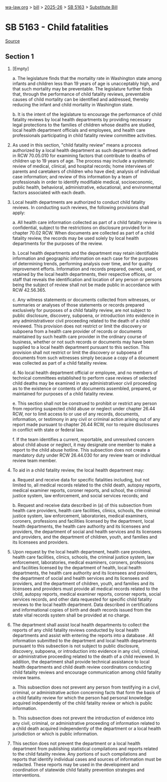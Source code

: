 [wa-law.org](/) > [bill](/bill/) > [2025-26](/bill/2025-26/) > [SB 5163](/bill/2025-26/sb/5163/) > [Substitute Bill](/bill/2025-26/sb/5163/S/)

# SB 5163 - Child fatalities

[Source](http://lawfilesext.leg.wa.gov/biennium/2025-26/Pdf/Bills/Senate%20Bills/5163-S.pdf)

## Section 1
1. [Empty]

    a. The legislature finds that the mortality rate in Washington state among infants and children less than 19 years of age is unacceptably high, and that such mortality may be preventable. The legislature further finds that, through the performance of child fatality reviews, preventable causes of child mortality can be identified and addressed, thereby reducing the infant and child mortality in Washington state.

    b. It is the intent of the legislature to encourage the performance of child fatality reviews by local health departments by providing necessary legal protections to the families of children whose deaths are studied, local health department officials and employees, and health care professionals participating in child fatality review committee activities.

2. As used in this section, "child fatality review" means a process authorized by a local health department as such department is defined in RCW 70.05.010 for examining factors that contribute to deaths of children up to 19 years of age. The process may include a systematic review of medical, clinical, and hospital records; home interviews of parents and caretakers of children who have died; analysis of individual case information; and review of this information by a team of professionals in order to identify modifiable medical, socioeconomic, public health, behavioral, administrative, educational, and environmental factors associated with each death.

3. Local health departments are authorized to conduct child fatality reviews. In conducting such reviews, the following provisions shall apply:

    a. All health care information collected as part of a child fatality review is confidential, subject to the restrictions on disclosure provided for in chapter 70.02 RCW. When documents are collected as part of a child fatality review, the records may be used solely by local health departments for the purposes of the review.

    b. Local health departments and the department may retain identifiable information and geographic information on each case for the purposes of determining trends, performing analysis over time, and for quality improvement efforts. Information and records prepared, owned, used, or retained by the local health departments, their respective offices, or staff that reveals the identification and location of any person or persons being the subject of review shall not be made public in accordance with RCW 42.56.365.

    c. Any witness statements or documents collected from witnesses, or summaries or analyses of those statements or records prepared exclusively for purposes of a child fatality review, are not subject to public disclosure, discovery, subpoena, or introduction into evidence in any administrativeor civil proceeding related to the death of a child reviewed. This provision does not restrict or limit the discovery or subpoena from a health care provider of records or documents maintained by such health care provider in the ordinary course of business, whether or not such records or documents may have been supplied to a local health department pursuant to this section. This provision shall not restrict or limit the discovery or subpoena of documents from such witnesses simply because a copy of a document was collected as part of a child fatality review.

    d. No local health department official or employee, and no members of technical committees established to perform case reviews of selected child deaths may be examined in any administrativeor civil proceeding as to the existence or contents of documents assembled, prepared, or maintained for purposes of a child fatality review.

    e. This section shall not be construed to prohibit or restrict any person from reporting suspected child abuse or neglect under chapter 26.44 RCW, nor to limit access to or use of any records, documents, information, or testimony in any civil or criminal action arising out of any report made pursuant to chapter 26.44 RCW, nor to require disclosures in conflict with state or federal law.

    f. If the team identifies a current, reportable, and unresolved concern about child abuse or neglect, it may designate one member to make a report to the child abuse hotline. This subsection does not create a mandatory duty under RCW 26.44.030 for any review team or individual review team member.

4. To aid in a child fatality review, the local health department may:

    a. Request and receive data for specific fatalities including, but not limited to, all medical records related to the child death, autopsy reports, medical examiner reports, coroner reports, and school, the criminal justice system, law enforcement, and social services records; and

    b. Request and receive data described in (a) of this subsection from health care providers, health care facilities, clinics, schools, the criminal justice system, law enforcement, laboratories, medical examiners, coroners, professions and facilities licensed by the department, local health departments, the health care authority and its licensees and providers, the department of social and health services and its licensees and providers, and the department of children, youth, and families and its licensees and providers.

5. Upon request by the local health department, health care providers, health care facilities, clinics, schools, the criminal justice system, law enforcement, laboratories, medical examiners, coroners, professions and facilities licensed by the department of health, local health departments, the health care authority and its licensees and providers, the department of social and health services and its licensees and providers, and the department of children, youth, and families and its licensees and providers must provide all medical records related to the child, autopsy reports, medical examiner reports, coroner reports, social services records, and other data requested for specific child fatality reviews to the local health department. Data described in certifications and informational copies of birth and death records issued from the state vital records system shall be provided at no charge.

6. The department shall assist local health departments to collect the reports of any child fatality reviews conducted by local health departments and assist with entering the reports into a database . All information submitted to the department and local health departments pursuant to this subsection is not subject to public disclosure, discovery, subpoena, or introduction into evidence in any civil, criminal, or administrative proceeding related to the death of a child reviewed. In addition, the department shall provide technical assistance to local health departments and child death review coordinators conducting child fatality reviews and encourage communication among child fatality review teams.

    a. This subsection does not prevent any person from testifying in a civil, criminal, or administrative action concerning facts that form the basis of a child fatality review for which the person had personal knowledge acquired independently of the child fatality review or which is public information.

    b. This subsection does not prevent the introduction of evidence into any civil, criminal, or administrative proceeding of information related to a child death acquired independently of the department or a local health jurisdiction or which is public information.

7. This section does not prevent the department or a local health department from publishing statistical compilations and reports related to the child fatality review. Any portions of such compilations and reports that identify individual cases and sources of information must be redacted. These reports may be used in the development and coordination of statewide child fatality prevention strategies and interventions.
